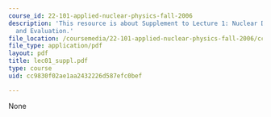 ```yaml
---
course_id: 22-101-applied-nuclear-physics-fall-2006
description: 'This resource is about Supplement to Lecture 1: Nuclear Data Compilation
  and Evaluation.'
file_location: /coursemedia/22-101-applied-nuclear-physics-fall-2006/cc9830f02ae1aa2432226d587efc0bef_lec01_suppl.pdf
file_type: application/pdf
layout: pdf
title: lec01_suppl.pdf
type: course
uid: cc9830f02ae1aa2432226d587efc0bef

---
```

None
